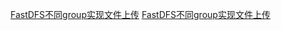 
<a href="FastDFS不同group实现文件上传.html">FastDFS不同group实现文件上传</a>
[FastDFS不同group实现文件上传](FastDFS不同group实现文件上传.html)

